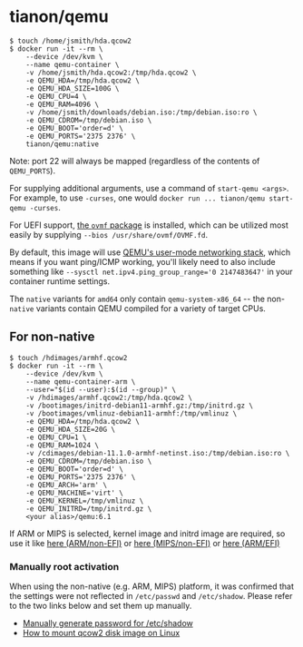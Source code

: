 # tianon/qemu

```console
$ touch /home/jsmith/hda.qcow2
$ docker run -it --rm \
	--device /dev/kvm \
	--name qemu-container \
	-v /home/jsmith/hda.qcow2:/tmp/hda.qcow2 \
	-e QEMU_HDA=/tmp/hda.qcow2 \
	-e QEMU_HDA_SIZE=100G \
	-e QEMU_CPU=4 \
	-e QEMU_RAM=4096 \
	-v /home/jsmith/downloads/debian.iso:/tmp/debian.iso:ro \
	-e QEMU_CDROM=/tmp/debian.iso \
	-e QEMU_BOOT='order=d' \
	-e QEMU_PORTS='2375 2376' \
	tianon/qemu:native
```

Note: port 22 will always be mapped (regardless of the contents of `QEMU_PORTS`).

For supplying additional arguments, use a command of `start-qemu <args>`. For example, to use `-curses`, one would `docker run ... tianon/qemu start-qemu -curses`.

For UEFI support, [the `ovmf` package](https://packages.debian.org/sid/ovmf) is installed, which can be utilized most easily by supplying `--bios /usr/share/ovmf/OVMF.fd`.

By default, this image will use [QEMU's user-mode networking stack](https://wiki.qemu.org/Documentation/Networking#User_Networking_.28SLIRP.29), which means if you want ping/ICMP working, you'll likely need to also include something like `--sysctl net.ipv4.ping_group_range='0 2147483647'` in your container runtime settings.

The `native` variants for `amd64` only contain `qemu-system-x86_64` -- the non-`native` variants contain QEMU compiled for a variety of target CPUs.

## For non-native

```console
$ touch /hdimages/armhf.qcow2
$ docker run -it --rm \
    --device /dev/kvm \
    --name qemu-container-arm \
    --user="$(id --user):$(id --group)" \
    -v /hdimages/armhf.qcow2:/tmp/hda.qcow2 \
    -v /bootimages/initrd-debian11-armhf.gz:/tmp/initrd.gz \
    -v /bootimages/vmlinuz-debian11-armhf:/tmp/vmlinuz \
    -e QEMU_HDA=/tmp/hda.qcow2 \
    -e QEMU_HDA_SIZE=20G \
    -e QEMU_CPU=1 \
    -e QEMU_RAM=1024 \
    -v /cdimages/debian-11.1.0-armhf-netinst.iso:/tmp/debian.iso:ro \
    -e QEMU_CDROM=/tmp/debian.iso \
    -e QEMU_BOOT='order=d' \
    -e QEMU_PORTS='2375 2376' \
    -e QEMU_ARCH='arm' \
    -e QEMU_MACHINE='virt' \
    -e QEMU_KERNEL=/tmp/vmlinuz \
    -e QEMU_INITRD=/tmp/initrd.gz \
    <your alias>/qemu:6.1
```

If ARM or MIPS is selected, kernel image and initrd image are required, so use it like [here (ARM/non-EFI)](https://gist.github.com/KunoiSayami/934c7690dcf357f42537562dbdf90b56)  or [here (MIPS/non-EFI)](https://gist.github.com/bradfa/46ceff759a0cf9f392cc069c4f0f095a) or [here (ARM/EFI)](https://gist.github.com/ag88/163a7c389af0c6dcef5a32a3394e8bac)

### Manually root activation

When using the non-native (e.g. ARM, MIPS) platform, it was confirmed that the settings were not reflected in `/etc/passwd` and `/etc/shadow`. Please refer to the two links below and set them up manually.

  * [Manually generate password for /etc/shadow](https://unix.stackexchange.com/questions/81240/manually-generate-password-for-etc-shadow)
  * [How to mount qcow2 disk image on Linux](https://www.xmodulo.com/mount-qcow2-disk-image-linux.html)


